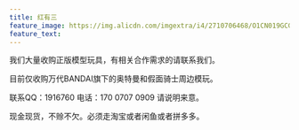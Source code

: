 ```yaml
---
title: 红有三
feature_image: https://img.alicdn.com/imgextra/i4/2710706468/O1CN019GCG4Y1xeOV5qIisd_!!2710706468.jpg
feature_text: 
---
```

<p>我们大量收购正版模型玩具，有相关合作需求的请联系我们。</p>
<p>目前仅收购万代BANDAI旗下的奥特曼和假面骑士周边模玩。</p>
<p>联系QQ：1916760 电话：170 0707 0909 请说明来意。</p>
<p>现金现货，不赊不欠。必须走淘宝或者闲鱼或者拼多多。</p>

